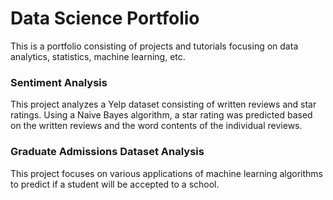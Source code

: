 # Data Science Portfolio
This is a portfolio consisting of projects and tutorials focusing on data analytics, statistics, machine learning, etc.

### Sentiment Analysis
This project analyzes a Yelp dataset consisting of written reviews and star ratings. Using a Naive Bayes algorithm, a star rating was predicted based on the written reviews and the word contents of the individual reviews.

### Graduate Admissions Dataset Analysis
This project focuses on various applications of machine learning algorithms to predict if a student will be accepted to a school.
